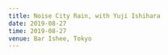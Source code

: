 ```yaml
---
title: Noise City Rain, with Yuji Ishihara
date: 2019-08-27
time: 2019-08-27
venue: Bar Ishee, Tokyo
---
```



